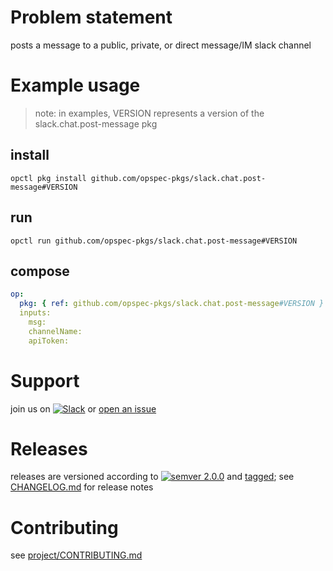 # Problem statement

posts a message to a public, private, or direct message/IM slack channel

# Example usage

> note: in examples, VERSION represents a version of the slack.chat.post-message pkg

## install

```shell
opctl pkg install github.com/opspec-pkgs/slack.chat.post-message#VERSION
```

## run

```shell
opctl run github.com/opspec-pkgs/slack.chat.post-message#VERSION
```

## compose

```yaml
op:
  pkg: { ref: github.com/opspec-pkgs/slack.chat.post-message#VERSION }
  inputs: 
    msg:
    channelName:
    apiToken:
```


# Support

join us on [![Slack](https://opspec-slackin.herokuapp.com/badge.svg)](https://opspec-slackin.herokuapp.com/)
or [open an issue](https://github.com/opspec-pkgs/slack.chat.post-message/issues)

# Releases

releases are versioned according to
[![semver 2.0.0](https://img.shields.io/badge/semver-2.0.0-brightgreen.svg)](http://semver.org/spec/v2.0.0.html)
and [tagged](https://git-scm.com/book/en/v2/Git-Basics-Tagging); see
[CHANGELOG.md](CHANGELOG.md) for release notes

# Contributing

see [project/CONTRIBUTING.md](https://github.com/opspec-pkgs/project/blob/master/CONTRIBUTING.md)
